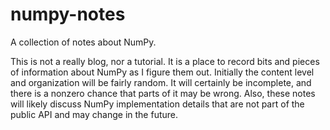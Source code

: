numpy-notes
===========

A collection of notes about NumPy.

This is not a really blog, nor a tutorial.  It is a place to record bits and
pieces of information about NumPy as I figure them out.  Initially the content
level and organization will be fairly random.  It will certainly be incomplete,
and there is a nonzero chance that parts of it may be wrong.  Also, these notes
will likely discuss NumPy implementation details that are not part of the
public API and may change in the future.
